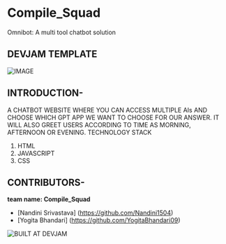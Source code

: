 # Compile_Squad
Omnibot: A multi tool chatbot solution
## DEVJAM TEMPLATE
![IMAGE](https://github.com/user-attachments/assets/b2ec12b1-b13a-41cd-b721-12d02222e78a)




## INTRODUCTION-
A CHATBOT WEBSITE WHERE YOU CAN ACCESS MULTIPLE AIs AND CHOOSE WHICH GPT APP WE WANT TO CHOOSE FOR OUR ANSWER. IT WILL ALSO GREET USERS ACCORDING TO TIME AS MORNING, AFTERNOON OR EVENING.
TECHNOLOGY STACK


1. HTML
2. JAVASCRIPT
3. CSS

   
## CONTRIBUTORS-
**team name: Compile_Squad**
- [Nandini Srivastava] (https://github.com/Nandini1504)
- [Yogita Bhandari] (https://github.com/YogitaBhandari09)

![BUILT AT DEVJAM](https://github.com/user-attachments/assets/196980a5-ebd7-4b46-b231-95b77be205df)

   
   


